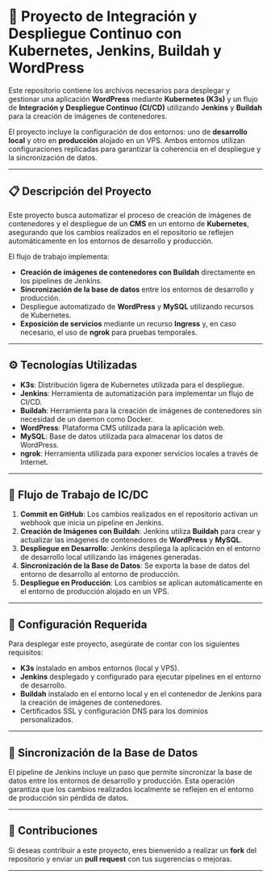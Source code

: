 # 🧩 Proyecto de Integración y Despliegue Continuo con Kubernetes, Jenkins, Buildah y WordPress

Este repositorio contiene los archivos necesarios para desplegar y gestionar una aplicación **WordPress** mediante **Kubernetes (K3s)** y un flujo de **Integración y Despliegue Continuo (CI/CD)** utilizando **Jenkins** y **Buildah** para la creación de imágenes de contenedores.

El proyecto incluye la configuración de dos entornos: uno de **desarrollo local** y otro en **producción** alojado en un VPS. Ambos entornos utilizan configuraciones replicadas para garantizar la coherencia en el despliegue y la sincronización de datos.

---

## 📋 Descripción del Proyecto

Este proyecto busca automatizar el proceso de creación de imágenes de contenedores y el despliegue de un **CMS** en un entorno de **Kubernetes**, asegurando que los cambios realizados en el repositorio se reflejen automáticamente en los entornos de desarrollo y producción.

El flujo de trabajo implementa:
- **Creación de imágenes de contenedores con Buildah** directamente en los pipelines de Jenkins.
- **Sincronización de la base de datos** entre los entornos de desarrollo y producción.
- Despliegue automatizado de **WordPress** y **MySQL** utilizando recursos de Kubernetes.
- **Exposición de servicios** mediante un recurso **Ingress** y, en caso necesario, el uso de **ngrok** para pruebas temporales.

---

## ⚙️ Tecnologías Utilizadas

- **K3s**: Distribución ligera de Kubernetes utilizada para el despliegue.
- **Jenkins**: Herramienta de automatización para implementar un flujo de CI/CD.
- **Buildah**: Herramienta para la creación de imágenes de contenedores sin necesidad de un daemon como Docker.
- **WordPress**: Plataforma CMS utilizada para la aplicación web.
- **MySQL**: Base de datos utilizada para almacenar los datos de WordPress.
- **ngrok**: Herramienta utilizada para exponer servicios locales a través de Internet.

---

## 🚀 Flujo de Trabajo de IC/DC

1. **Commit en GitHub**: Los cambios realizados en el repositorio activan un webhook que inicia un pipeline en Jenkins.
2. **Creación de Imágenes con Buildah**: Jenkins utiliza **Buildah** para crear y actualizar las imágenes de contenedores de **WordPress** y **MySQL**.
3. **Despliegue en Desarrollo**: Jenkins despliega la aplicación en el entorno de desarrollo local utilizando las imágenes generadas.
4. **Sincronización de la Base de Datos**: Se exporta la base de datos del entorno de desarrollo al entorno de producción.
5. **Despliegue en Producción**: Los cambios se aplican automáticamente en el entorno de producción alojado en un VPS.

---

## 📝 Configuración Requerida

Para desplegar este proyecto, asegúrate de contar con los siguientes requisitos:

- **K3s** instalado en ambos entornos (local y VPS).
- **Jenkins** desplegado y configurado para ejecutar pipelines en el entorno de desarrollo.
- **Buildah** instalado en el entorno local y en el contenedor de Jenkins para la creación de imágenes de contenedores.
- Certificados SSL y configuración DNS para los dominios personalizados.

---

## 🔄 Sincronización de la Base de Datos

El pipeline de Jenkins incluye un paso que permite sincronizar la base de datos entre los entornos de desarrollo y producción. Esta operación garantiza que los cambios realizados localmente se reflejen en el entorno de producción sin pérdida de datos.

---

## 🤝 Contribuciones

Si deseas contribuir a este proyecto, eres bienvenido a realizar un **fork** del repositorio y enviar un **pull request** con tus sugerencias o mejoras.

---
